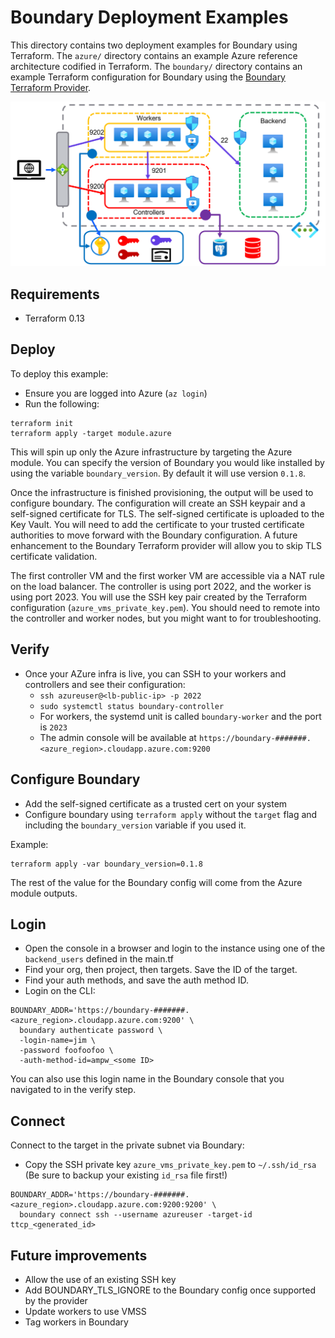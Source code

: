 # Boundary Deployment Examples
This directory contains two deployment examples for Boundary using Terraform. The `azure/` directory contains an example Azure reference architecture codified in Terraform. The `boundary/` directory contains an example Terraform configuration for Boundary using the [Boundary Terraform Provider](https://github.com/hashicorp/terraform-provider-boundary).

![](azure_arch.png)

## Requirements
- Terraform 0.13

## Deploy
To deploy this example:
- Ensure you are logged into Azure (`az login`)
- Run the following:

```
terraform init
terraform apply -target module.azure
```

This will spin up only the Azure infrastructure by targeting the Azure module. You can specify the version of Boundary you would like installed by using the variable `boundary_version`. By default it will use version `0.1.8`.

Once the infrastructure is finished provisioning, the output will be used to configure boundary. The configuration will create an SSH keypair and a self-signed certificate for TLS. The self-signed certificate is uploaded to the Key Vault. You will need to add the certificate to your trusted certificate authorities to move forward with the Boundary configuration. A future enhancement to the Boundary Terraform provider will allow you to skip TLS certificate validation.

The first controller VM and the first worker VM are accessible via a NAT rule on the load balancer. The controller is using port 2022, and the worker is using port 2023. You will use the SSH key pair created by the Terraform configuration (`azure_vms_private_key.pem`). You should need to remote into the controller and worker nodes, but you might want to for troubleshooting.

## Verify
- Once your AZure infra is live, you can SSH to your workers and controllers and see their configuration:
  - `ssh azureuser@<lb-public-ip> -p 2022`
  - `sudo systemctl status boundary-controller`
  - For workers, the systemd unit is called `boundary-worker` and the port is `2023`
  - The admin console will be available at `https://boundary-#######.<azure_region>.cloudapp.azure.com:9200`

## Configure Boundary 
- Add the self-signed certificate as a trusted cert on your system
- Configure boundary using `terraform apply` without the `target` flag and including the `boundary_version` variable if you used it.

Example:

```
terraform apply -var boundary_version=0.1.8
```

The rest of the value for the Boundary config will come from the Azure module outputs.

## Login
- Open the console in a browser and login to the instance using one of the `backend_users` defined in the main.tf 
- Find your org, then project, then targets. Save the ID of the target. 
- Find your auth methods, and save the auth method ID.
- Login on the CLI: 

```
BOUNDARY_ADDR='https://boundary-#######.<azure_region>.cloudapp.azure.com:9200' \
  boundary authenticate password \
  -login-name=jim \
  -password foofoofoo \
  -auth-method-id=ampw_<some ID>
```

You can also use this login name in the Boundary console that you navigated to in the verify step.

## Connect

Connect to the target in the private subnet via Boundary:
- Copy the SSH private key `azure_vms_private_key.pem` to `~/.ssh/id_rsa` (Be sure to backup your existing `id_rsa` file first!)

```
BOUNDARY_ADDR='https://boundary-#######.<azure_region>.cloudapp.azure.com:9200:9200' \
  boundary connect ssh --username azureuser -target-id ttcp_<generated_id>
```

## Future improvements

- Allow the use of an existing SSH key
- Add BOUNDARY_TLS_IGNORE to the Boundary config once supported by the provider
- Update workers to use VMSS
- Tag workers in Boundary
